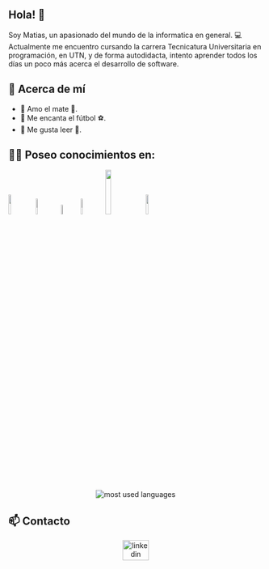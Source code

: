 ## Hola! 👋

Soy Matias, un apasionado del mundo de la informatica en general. :computer: <br>
Actualmente me encuentro cursando la carrera Tecnicatura Universitaria en programación, en UTN,
y de forma autodidacta, intento aprender todos los días un poco más acerca el desarrollo de software.

## 🧐 Acerca de mí
<ul>
  <li>🔸 Amo el mate 🧉.</li>
  <li>🔸 Me encanta el fútbol ⚽.</li>
  <li>🔸 Me gusta leer 📖.</li>
</ul>

## 👨‍💻 Poseo conocimientos en:
<p align="left">
  <img width="10%" src="https://github.com/yurijserrano/Github-Profile-Readme-Logos/blob/master/programming languages/java.svg">
  <img width="9%" src="https://github.com/yurijserrano/Github-Profile-Readme-Logos/blob/master/programming%20languages/c%23.svg">
  <img width="7%" src="https://cdn.jsdelivr.net/gh/devicons/devicon@latest/icons/dot-net/dot-net-original-wordmark.svg">
  <img width="9%" src="https://cdn.jsdelivr.net/gh/devicons/devicon@latest/icons/godot/godot-original.svg">
  <img width="15%" src="https://www.vectorlogo.zone/logos/mysql/mysql-ar21.svg">
  <img width ="10%" src="https://cdn.jsdelivr.net/gh/devicons/devicon@latest/icons/microsoftsqlserver/microsoftsqlserver-original-wordmark.svg" />       
</p>

<br>
<br>

<div align="center">
  <img align="center" src="https://github-readme-stats.vercel.app/api/top-langs/?username=Matias-Barboza&layout=donut-vertical&theme=transparent" alt="most used languages"/>
</div>

## 📫 Contacto
<div align="center">
  <a href="https://www.linkedin.com/in/matias-barboza/" target="_blank">
    <img src="https://raw.githubusercontent.com/maurodesouza/profile-readme-generator/master/src/assets/icons/social/linkedin/default.svg" width="52" height="40" alt="linkedin logo"/>
  </a>
</div>

<!--
**Matias-Barboza/Matias-Barboza** is a ✨ _special_ ✨ repository because its `README.md` (this file) appears on your GitHub profile.

Here are some ideas to get you started:

- 🔭 I’m currently working on ...
- 🌱 I’m currently learning ...
- 👯 I’m looking to collaborate on ...
- 🤔 I’m looking for help with ...
- 💬 Ask me about ...
- 📫 How to reach me: ...
- 😄 Pronouns: ...
- ⚡ Fun fact: ...
-->
